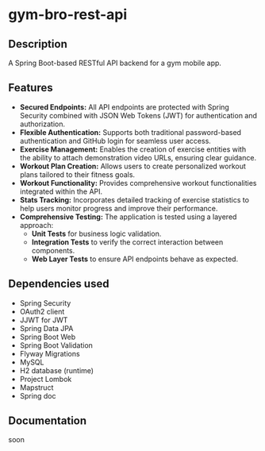 # gym-bro-rest-api

## Description
A Spring Boot-based RESTful API backend for a gym mobile app.

## Features
* **Secured Endpoints:** All API endpoints are protected with Spring Security combined with JSON Web Tokens (JWT) for authentication and authorization.
* **Flexible Authentication:** Supports both traditional password-based authentication and GitHub login for seamless user access.
* **Exercise Management:** Enables the creation of exercise entities with the ability to attach demonstration video URLs, ensuring clear guidance.
* **Workout Plan Creation:** Allows users to create personalized workout plans tailored to their fitness goals.
* **Workout Functionality:** Provides comprehensive workout functionalities integrated within the API.
* **Stats Tracking:** Incorporates detailed tracking of exercise statistics to help users monitor progress and improve their performance.
* **Comprehensive Testing:** The application is tested using a layered approach:
  * **Unit Tests** for business logic validation.
  * **Integration Tests** to verify the correct interaction between components.
  * **Web Layer Tests** to ensure API endpoints behave as expected.

## Dependencies used
* Spring Security
* OAuth2 client
* JJWT for JWT
* Spring Data JPA
* Spring Boot Web
* Spring Boot Validation
* Flyway Migrations
* MySQL
* H2 database (runtime)
* Project Lombok
* Mapstruct
* Spring doc

## Documentation
soon

